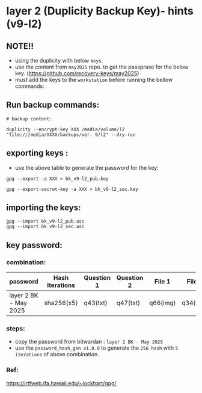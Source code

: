 # layer 2 (Duplicity Backup Key)- hints (v9-l2)

##  NOTE!!
- using the duplicity with below `keys`. 
- use the content from `may2025` repo. to get the passprase for the below key. (https://github.com/recovery-keys/may2025)
- must add the keys to the `workstation` before running the bellow commands:


## Run backup commands:

```
# backup content:

duplicity --encrypt-key XXX /media/volume/l2 "file:///media/XXXX/backups/ver. 9/l2" --dry-run

```

## exporting keys : 
- use the above table to generate the password for the key:

```
gpg --export -a XXX > bk_v9-l2_pub.key

gpg --export-secret-key -a XXX > bk_v9-l2_sec.key

```

## importing the keys:
```
gpg --import bk_v9-l2_pub.asc
gpg --import bk_v9-l2_sec.asc
```

## key password:

### combination:
password | Hash Iterations | Question 1 | Question 2 | File 1 | File 2 |
--- | --- | --- | --- |--- |--- |
layer 2 BK - May 2025 | sha256(x5) | q43(txt)  | q47(txt) | q66(img) | q34(key) |


### steps: 
- copy the password from bitwardan : `layer 2 BK - May 2025`
- use the `password_hash_gen v1.0.0` to generate the `256 hash` with `5 iterations` of above combination.


### Ref:
https://irtfweb.ifa.hawaii.edu/~lockhart/gpg/